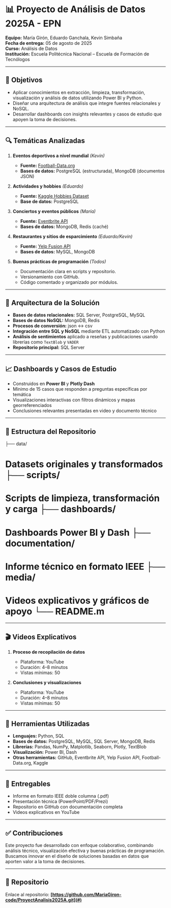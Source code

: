 # 📊 Proyecto de Análisis de Datos 2025A - EPN

**Equipo:** María Girón, Eduardo Ganchala, Kevin Simbaña  
**Fecha de entrega:** 05 de agosto de 2025  
**Curso:** Análisis de Datos  
**Institución:** Escuela Politécnica Nacional – Escuela de Formación de Tecnólogos  

---

## 🎯 Objetivos

- Aplicar conocimientos en extracción, limpieza, transformación, visualización y análisis de datos utilizando Power BI y Python.
- Diseñar una arquitectura de análisis que integre fuentes relacionales y NoSQL.
- Desarrollar dashboards con insights relevantes y casos de estudio que apoyen la toma de decisiones.

---

## 🔍 Temáticas Analizadas

1. **Eventos deportivos a nivel mundial** *(Kevin)*  
   - **Fuente:** [Football-Data.org](https://www.football-data.org/)  
   - **Bases de datos:** PostgreSQL (estructurada), MongoDB (documentos JSON)  

2. **Actividades y hobbies** *(Eduardo)*  
   - **Fuente:** [Kaggle Hobbies Dataset](https://www.kaggle.com/datasets)  
   - **Base de datos:** PostgreSQL  

3. **Conciertos y eventos públicos** *(María)*  
   - **Fuente:** [Eventbrite API](https://www.eventbrite.com/platform/api)  
   - **Bases de datos:** MongoDB, Redis (caché)  

4. **Restaurantes y sitios de esparcimiento** *(Eduardo/Kevin)*  
   - **Fuente:** [Yelp Fusion API](https://www.yelp.com/developers/documentation/v3)  
   - **Bases de datos:** MySQL, MongoDB  

5. **Buenas prácticas de programación** *(Todos)*  
   - Documentación clara en scripts y repositorio.  
   - Versionamiento con GitHub.  
   - Código comentado y organizado por módulos.

---

## 🧩 Arquitectura de la Solución

- **Bases de datos relacionales:** SQL Server, PostgreSQL, MySQL  
- **Bases de datos NoSQL:** MongoDB, Redis  
- **Procesos de conversión:** json ↔ csv  
- **Integración entre SQL y NoSQL** mediante ETL automatizado con Python  
- **Análisis de sentimientos** aplicado a reseñas y publicaciones usando librerías como `TextBlob` y `VADER`  
- **Repositorio principal:** SQL Server  

---

## 📈 Dashboards y Casos de Estudio

- Construidos en **Power BI** y **Plotly Dash**  
- Mínimo de 15 casos que responden a preguntas específicas por temática  
- Visualizaciones interactivas con filtros dinámicos y mapas georreferenciados  
- Conclusiones relevantes presentadas en video y documento técnico

---

## 📂 Estructura del Repositorio
├── data/                  
# Datasets originales y transformados ├── scripts/              
# Scripts de limpieza, transformación y carga ├── dashboards/            
# Dashboards Power BI y Dash ├── documentation/        
# Informe técnico en formato IEEE ├── media/                 
# Videos explicativos y gráficos de apoyo └── README.m


---

## 🎬 Videos Explicativos

1. **Proceso de recopilación de datos**  
   - Plataforma: YouTube  
   - Duración: 4–8 minutos  
   - Vistas mínimas: 50  

2. **Conclusiones y visualizaciones**  
   - Plataforma: YouTube  
   - Duración: 4–8 minutos  
   - Vistas mínimas: 50  

---

## 📎 Herramientas Utilizadas

- **Lenguajes:** Python, SQL  
- **Bases de datos:** PostgreSQL, MySQL, SQL Server, MongoDB, Redis  
- **Librerías:** Pandas, NumPy, Matplotlib, Seaborn, Plotly, TextBlob  
- **Visualización:** Power BI, Dash  
- **Otras herramientas:** GitHub, Eventbrite API, Yelp Fusion API, Football-Data.org, Kaggle  

---

## 🚀 Entregables

- Informe en formato IEEE doble columna (.pdf)  
- Presentación técnica (PowerPoint/PDF/Prezi)  
- Repositorio en GitHub con documentación completa  
- Videos explicativos en YouTube  

---

## ✅ Contribuciones

Este proyecto fue desarrollado con enfoque colaborativo, combinando análisis técnico, visualización efectiva y buenas prácticas de programación. Buscamos innovar en el diseño de soluciones basadas en datos que aporten valor a la toma de decisiones.

---

## 🔗 Repositorio

Enlace al repositorio: **[https://github.com/MariaGiron-code/ProyectAnalisis2025A.git](#)** 

